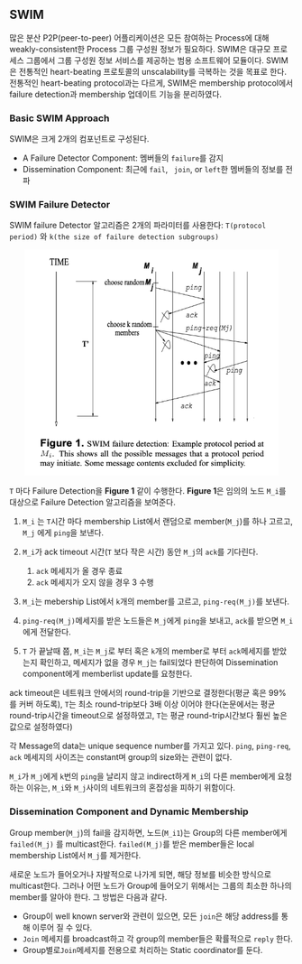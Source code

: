 ## SWIM 

많은 분산 P2P(peer-to-peer) 어플리케이션은 모든 참여하는 Process에 대해 weakly-consistent한 Process 그룹 구성원 정보가 필요하다. SWIM은 대규모 프로세스 그룹에서 그룹 구성원 정보 서비스를 제공하는 범용 소프트웨어 모듈이다. SWIM은 전통적인 heart-beating 프로토콜의 unscalability를 극복하는 것을 목표로 한다. 전통적인 heart-beating protocol과는 다르게,  SWIM은 membership protocol에서 failure detection과 membership 업데이트 기능을 분리하였다.



### Basic SWIM Approach

SWIM은 크게 2개의 컴포넌트로 구성된다.

- A Failure Detector Component: 멤버들의 `failure`를 감지
- Dissemination Component: 최근에 `fail`, ` join`, or `left`한 멤버들의 정보를 전파



### SWIM Failure Detector

SWIM failure Detector 알고리즘은 2개의 파라미터를 사용한다: `T(protocol period)` 와 `k(the size of failure detection subgroups)` 

<p align="center">
<img src="../images/[swim]fig1.png" width="450px" height="400px">
</p>

`T` 마다 Failure Detection을 **Figure 1** 같이 수행한다. **Figure 1**은 임의의 노드 `M_i`를 대상으로 Failure Detection 알고리즘을 보여준다. 

1. `M_i` 는 `T`시간 마다 membership List에서 랜덤으로 member(`M_j`)를 하나 고르고, `M_j` 에게 `ping`을 보낸다. 

2. `M_i`가 ack timeout 시간(`T` 보다 작은 시간) 동안 `M_j`의 `ack`를 기다린다.
   1. `ack` 메세지가 올 경우 종료
   2. `ack` 메세지가 오지 않을 경우 3 수행 
3. `M_i`는 mebership List에서 `k`개의 member를 고르고, `ping-req(M_j)`를 보낸다.
4. `ping-req(M_j)`메세지를 받은 노드들은 `M_j`에게 `ping`을 보내고, `ack`를 받으면 `M_i`에게 전달한다.
5. `T` 가 끝날때 쯤, `M_i`는 `M_j`로 부터 혹은 `k`개의 member로 부터 `ack`메세지를 받았는지 확인하고, 메세지가 없을 경우 `M_j`는 fail되었다 판단하여 Dissemination component에게 memberlist update를 요청한다.



ack timeout은 네트워크 안에서의 round-trip을 기반으로 결정한다(평균 혹은 99%를 커버 하도록), `T`는 최소 round-trip보다 3배 이상 이어야 한다(논문에서는 평균 round-trip시간을 timeout으로 설정하였고, `T`는 평균 round-trip시간보다 훨씬 높은 값으로 설정하였다)

각 Message의 data는 unique sequence number를 가지고 있다. `ping`, `ping-req`, `ack` 메세지의 사이즈는 constant며 group의 size와는 관련이 없다. 

`M_i`가 `M_j`에게 `k`번의 `ping`을 날리지 않고 indirect하게 `M_i`의 다른 member에게 요청하는 이유는, `M_i`와 `M_j`사이의 네트워크의 혼잡성을 피하기 위함이다.  



### Dissemination Component and Dynamic Membership

Group member(`M_j`)의 fail을 감지하면, 노드(`M_i1`)는 Group의 다른 member에게 `failed(M_j)` 를 multicast한다. `failed(M_j)`를 받은 member들은 local membership List에서 `M_j`를 제거한다. 

새로운 노드가 들어오거나 자발적으로 나가게 되면, 해당 정보를 비슷한 방식으로 multicast한다. 그러나 어떤 노드가 Group에 들어오기 위해서는 그룹의 최소한 하나의 member를 알아야 한다. 그 방법은 다음과 같다.

- Group이 well known server와 관련이 있으면, 모든 `join`은 해당 address를 통해 이루어 질 수 있다.
- `Join` 메세지를 broadcast하고 각 group의 member들은 확률적으로 `reply` 한다.
- Group별로`Join`메세지를 전용으로 처리하는 Static coordinator를 둔다.